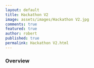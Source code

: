 ```yaml
---
layout: default
title: Hackathon V2
image: assets/images/Hackathon V2.jpg
comments: true
featured: true
author: robert
published: true
permalink: Hackathon V2.html
---
```


### Overview
